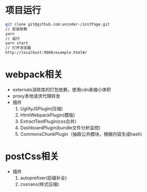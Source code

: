 # 项目运行

```bash
git clone git@github.com:uncoder-/initPage.git
// 安装依赖
yarn
// 运行
yarn start
// 打开浏览器
http://localhost:9000/example.html#/
```
# webpack相关
- externals消除库的打包依赖，使用cdn来缩小体积
- proxy本地请求代理转发
- 插件
	1. UglifyJSPlugin(压缩)
	2. HtmlWebpackPlugin(模版)
	3. ExtractTextPlugin(css合并)
	4. DashboardPlugin(bundle文件分析监控)
	5. CommonsChunkPlugin（抽取公共模块，根据内容生成hash）
# postCss相关
- 插件
	1. autoprefixer(前缀补全)
	2. cssnano(样式压缩)

